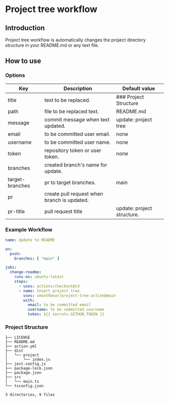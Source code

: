 # Project tree workflow
## Introduction
Project tree workflow is automatically changes the project directory structure in your README.md or any text file.

## How to use
### Options
| Key             | Description                                 | Default value              |
|-----------------|---------------------------------------------|----------------------------|
| title           | text to be replaced.                        | ### Project Structure      |
| path            | file to be replaced text.                   | README.md                  |
| message         | commit message when text updated.           | update: project tree       |
| email           | to be committed user email.                 | none                       |
| username        | to be committed user name.                  | none                       |
| token           | repository token or user token.             | none                       |
| branches        | created branch's name for update.           |                            |
| target-branches | pr to target branches.                      | main                       |
| pr              | create pull request when branch is updated. |                            |
| pr-title        | pull request title                          | update: project structure. |


### Example Workflow
```yml
name: Update to README

on:
  push:
    branches: [ "main" ]

jobs:
  change-readme:
    runs-on: ubuntu-latest
    steps:
      - uses: actions/checkout@v3
      - name: Insert project tree
        uses: smoothbear/project-tree-action@main
        with:
          email: to be committed email
          username: to be committed username
          token: ${{ secrets.GITHUB_TOKEN }}
```

### Project Structure
```.
├── LICENSE
├── README.md
├── action.yml
├── dist
│   └── project
│       └── index.js
├── jest-config.js
├── package-lock.json
├── package.json
├── src
│   └── main.ts
└── tsconfig.json

3 directories, 9 files
```
